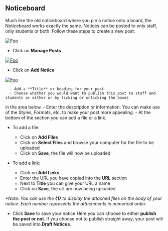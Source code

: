 ## **Noticeboard**

Much like the old noticeboard where you pin a notice onto a board, the Noticeboard works exactly the same.  Notices can be posted to only staff, only students or both.
Follow these steps to create a new post:

<a href="https://studentmanager.blob.core.windows.net/resources/7e3fc1b0-355b-4c18-9d83-5c38c4536697.png" rel="Manage Posts">![Foo](https://studentmanager.blob.core.windows.net/resources/7e3fc1b0-355b-4c18-9d83-5c38c4536697.png)
 </a>
 
  - Click on **Manage Posts**
   
 <a href="https://studentmanager.blob.core.windows.net/resources/fd1ecd1b-ea1a-4378-99ea-a7e80915db5f.png" rel="Manage Posts">![Foo](https://studentmanager.blob.core.windows.net/resources/fd1ecd1b-ea1a-4378-99ea-a7e80915db5f.png)
</a>   
  - Click on **Add Notice**
  
   <a href="https://studentmanager.blob.core.windows.net/resources/bb9c9b74-cd6d-49c4-a2d5-88547860df73.png" rel="Manage Posts">![Foo](https://studentmanager.blob.core.windows.net/resources/bb9c9b74-cd6d-49c4-a2d5-88547860df73.png)
</a>   

      - Add a **Title** or heading for your post
      - Choose whether you would want to publish this post to staff and students or either or by ticking or unticking the boxes
  in the area below.
      - Enter the description or information.  You can make use of the Styles, Formats, etc. to make your post more appealing.
      - At the bottom of the section you can add a file or a link.  

   - To add a file:
      - Click on **Add Files**
      - Click on **Select Files** and browse your computer for the file to be uploaded
      - Click on **Save**, the file will now be uploaded

   - To add a link:
      - Click on **Add Links**
      - Enter the URL you have copied into the **URL** section
      - Next to **Title** you can give your URL a name
      - Click on **Save**, the url are now being uploaded
  
_*Note: You can use the **{1}** to display the attached files on the body of your notice.  Each number represents the attachments in numerical order._

  - Click **Save** to save your notice
  Here you can choose to either **publish the post or not**.  If you choose not to publish straight away, your post will be saved into **Draft Notices**.
<!--stackedit_data:
eyJoaXN0b3J5IjpbNzEyOTE5OTE5LDE4MTkyOTMyNTYsNjU3NT
U3NDAwLC0xMDEwNjQyOTc4LC03MjI1MTIzNzksOTYwOTkwMjUw
LC0xMzEzODIyODMxXX0=
-->